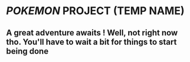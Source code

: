 # *POKEMON* PROJECT (TEMP NAME)

## A great adventure awaits ! Well, not right now tho. You'll have to wait a bit for things to start being done